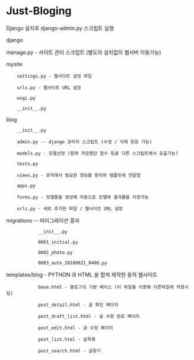 # Just-Bloging

Django 설치후 django-admin.py 스크립트 실행

django

manage.py - 사이트 관리 스크립트 (별도의 설치없이 웹서버 이용가능)

mysite

        settings.py - 웹사이트 설정 파일
        
        urls.py - 웹사이트 URL 설정
        
        wsgi.py
        
        __init__.py
        

blog

        __init__.py
     
        admin.py -- django 관리자 스크립트 (수정 / 삭제 등등 가능)
     
        models.py - 모델선정 (원래 저장했던 함수 등을 다른 스크립트에서 호출가능)
     
        tests.py
     
        views.py - 로직에서 필요한 정보를 받아와 템플릿에 전달함
        
        apps.py
        
        forms.py - 모델폼을 생성해 자동으로 모델에 결과물을 저장가능

        urls.py - 새로 추가한 파일 / 웹사이트 URL 설정


   migrations  -- 마이그레이션 결과 
     
                __init__.py
     
                0001_initial.py
     
                0002_photo.py
     
                0003_auto_20180821_0406.py
        
   templates/blog - PYTHON 과 HTML 을 합쳐 제작한 동적 웹사이트
        
                base.html - 블로그의 기본 베이스 (이 파일을 이용해 다른파일에 적용시킴)
                
                post_detail.html - 글 확인 페이지
                
                post_draft_list.html - 글 수정 완료 페이지
                
                post_edit.html - 글 수정 페이지
                
                post_list.html - 글목록
                
                post_search.html - 글찾기

